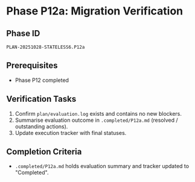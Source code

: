 # Phase P12a: Migration Verification

## Phase ID
`PLAN-20251028-STATELESS6.P12a`

## Prerequisites
- Phase P12 completed

## Verification Tasks
1. Confirm `plan/evaluation.log` exists and contains no new blockers.
2. Summarise evaluation outcome in `.completed/P12a.md` (resolved / outstanding actions).
3. Update execution tracker with final statuses.

## Completion Criteria
- `.completed/P12a.md` holds evaluation summary and tracker updated to "Completed".
